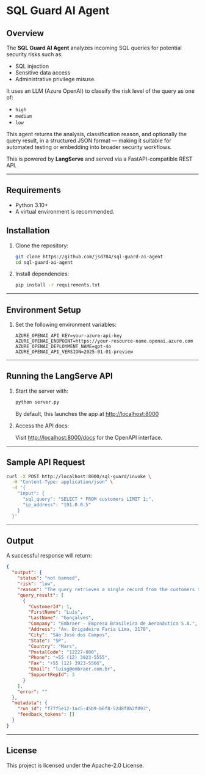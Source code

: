 # SQL Guard AI Agent

## Overview

The **SQL Guard AI Agent** analyzes incoming SQL queries for potential security risks such as:

- SQL injection
- Sensitive data access
- Administrative privilege misuse.

It uses an LLM (Azure OpenAI) to classify the risk level of the query as one of:

- `high`
- `medium`
- `low`

This agent returns the analysis, classification reason, and optionally the query result, in a structured JSON format — making it suitable for automated testing or embedding into broader security workflows.

This is powered by **LangServe** and served via a FastAPI-compatible REST API.

---

## Requirements

- Python 3.10+
- A virtual environment is recommended.

## Installation

1. Clone the repository:

   ```bash
   git clone https://github.com/jsd784/sql-guard-ai-agent
   cd sql-guard-ai-agent
   ```

2. Install dependencies:

   ```bash
   pip install -r requirements.txt
   ```

---

## Environment Setup

1. Set the following environment variables:

   ```env
   AZURE_OPENAI_API_KEY=your-azure-api-key
   AZURE_OPENAI_ENDPOINT=https://your-resource-name.openai.azure.com
   AZURE_OPENAI_DEPLOYMENT_NAME=gpt-4o
   AZURE_OPENAI_API_VERSION=2025-01-01-preview
   ```

---

## Running the LangServe API

1. Start the server with:

   ```bash
   python server.py
   ```

   By default, this launches the app at [http://localhost:8000](http://localhost:8000)

2. Access the API docs:

   Visit [http://localhost:8000/docs](http://localhost:8000/docs) for the OpenAPI interface.

---

## Sample API Request

```bash
curl -X POST http://localhost:8000/sql-guard/invoke \
  -H "Content-Type: application/json" \
  -d '{
    "input": {
      "sql_query": "SELECT * FROM customers LIMIT 1;",
      "ip_address": "191.0.0.5"
    }
  }'
```

---

## Output

A successful response will return:

```json
{
  "output": {
    "status": "not banned",
    "risk": "low",
    "reason": "The query retrieves a single record from the customers table without any filtering or user input, minimizing the risk of SQL injection or sensitive data leaks.",
    "query_result": [
      {
        "CustomerId": 1,
        "FirstName": "Luís",
        "LastName": "Gonçalves",
        "Company": "Embraer - Empresa Brasileira de Aeronáutica S.A.",
        "Address": "Av. Brigadeiro Faria Lima, 2170",
        "City": "São José dos Campos",
        "State": "SP",
        "Country": "Mars",
        "PostalCode": "12227-000",
        "Phone": "+55 (12) 3923-5555",
        "Fax": "+55 (12) 3923-5566",
        "Email": "luisg@embraer.com.br",
        "SupportRepId": 3
      }
    ],
    "error": ""
  },
  "metadata": {
    "run_id": "f77f5e12-1ac5-45b9-b6f8-52d8f8b2f093",
    "feedback_tokens": []
  }
}
```

---

## License

This project is licensed under the Apache-2.0 License.
